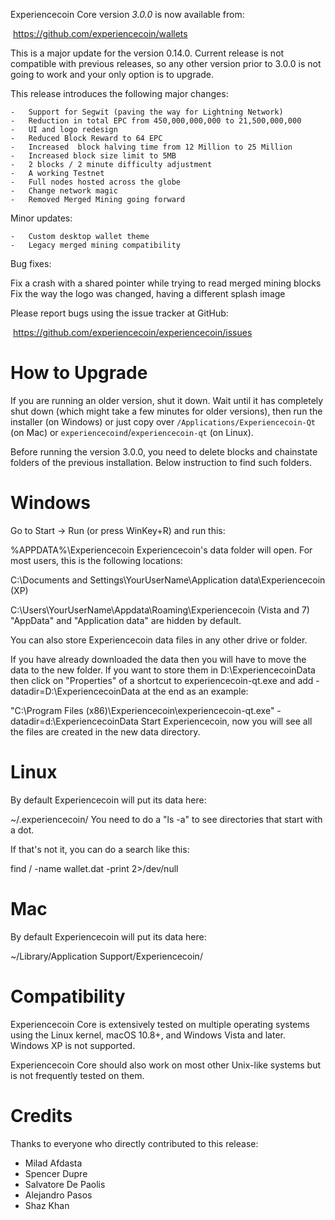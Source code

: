 Experiencecoin Core version *3.0.0* is now available from:

  <https://github.com/experiencecoin/wallets>

This is a major update for the version 0.14.0. Current release is not compatible with previous releases, 
so any other version prior to 3.0.0 is not going to work and your only option is to upgrade.


This release introduces the following major changes:


    -   Support for Segwit (paving the way for Lightning Network)
    -   Reduction in total EPC from 450,000,000,000 to 21,500,000,000
    -   UI and logo redesign
    -   Reduced Block Reward to 64 EPC 
    -   Increased  block halving time from 12 Million to 25 Million
    -   Increased block size limit to 5MB
    -   2 blocks / 2 minute difficulty adjustment 
    -   A working Testnet
    -   Full nodes hosted across the globe
    -   Change network magic
    -   Removed Merged Mining going forward


Minor updates:


    -   Custom desktop wallet theme
    -   Legacy merged mining compatibility
  

Bug fixes:

Fix a crash with a shared pointer while trying to read merged mining blocks
Fix the way the logo was changed, having a different splash image


Please report bugs using the issue tracker at GitHub:

  <https://github.com/experiencecoin/experiencecoin/issues>


How to Upgrade
==============

If you are running an older version, shut it down. Wait until it has completely
shut down (which might take a few minutes for older versions), then run the 
installer (on Windows) or just copy over `/Applications/Experiencecoin-Qt` (on Mac)
or `experiencecoind`/`experiencecoin-qt` (on Linux).

Before running the version 3.0.0, you need to delete blocks and chainstate folders 
of the previous installation. Below instruction to find such folders.


Windows
=======

Go to Start -> Run (or press WinKey+R) and run this:

%APPDATA%\Experiencecoin
Experiencecoin's data folder will open. For most users, this is the following locations:

C:\Documents and Settings\YourUserName\Application data\Experiencecoin (XP)

C:\Users\YourUserName\Appdata\Roaming\Experiencecoin (Vista and 7)
"AppData" and "Application data" are hidden by default.

You can also store Experiencecoin data files in any other drive or folder.

If you have already downloaded the data then you will have to move the data to the new folder. 
If you want to store them in D:\ExperiencecoinData then click on "Properties" of a shortcut to 
experiencecoin-qt.exe and add -datadir=D:\ExperiencecoinData at the end as an example:

"C:\Program Files (x86)\Experiencecoin\experiencecoin-qt.exe" -datadir=d:\ExperiencecoinData
Start Experiencecoin, now you will see all the files are created in the new data directory.

Linux
====

By default Experiencecoin will put its data here:

~/.experiencecoin/
You need to do a "ls -a" to see directories that start with a dot.

If that's not it, you can do a search like this:

find / -name wallet.dat -print 2>/dev/null


Mac
===

By default Experiencecoin will put its data here:

~/Library/Application Support/Experiencecoin/


Compatibility
==============

Experiencecoin Core is extensively tested on multiple operating systems using
the Linux kernel, macOS 10.8+, and Windows Vista and later. Windows XP is not supported.

Experiencecoin Core should also work on most other Unix-like systems but is not
frequently tested on them.


Credits
=======
Thanks to everyone who directly contributed to this release:

- Milad Afdasta
- Spencer Dupre
- Salvatore De Paolis
- Alejandro Pasos
- Shaz Khan
